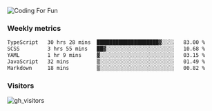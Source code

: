 ![Coding For Fun](https://glitch-art.vercel.app/api/simple?word=<Rise%20/>)

### Weekly metrics

<!--START_SECTION:waka-->

```txt
TypeScript   30 hrs 28 mins  ████████████████████▓░░░░   83.00 %
SCSS         3 hrs 55 mins   ██▓░░░░░░░░░░░░░░░░░░░░░░   10.68 %
YAML         1 hr 9 mins     ▓░░░░░░░░░░░░░░░░░░░░░░░░   03.15 %
JavaScript   32 mins         ▒░░░░░░░░░░░░░░░░░░░░░░░░   01.49 %
Markdown     18 mins         ▒░░░░░░░░░░░░░░░░░░░░░░░░   00.82 %
```

<!--END_SECTION:waka-->


### Visitors
![gh_visitors](https://profile-counter.glitch.me/okyiww/count.svg)